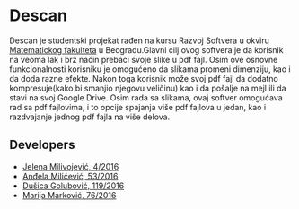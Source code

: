 # Descan

Descan je studentski projekat rađen na kursu Razvoj Softvera u okviru [Matematickog fakulteta](http://www.matf.bg.ac.rs/)  u Beogradu.Glavni cilj ovog softvera je da korisnik na veoma lak i brz način prebaci svoje slike u pdf fajl. Osim ove osnovne funkcionalnosti korisniku je omogućeno da slikama promeni dimenziju, kao i da doda razne efekte. Nakon toga korisnik može svoj pdf fajl da dodatno kompresuje(kako bi smanjio njegovu veličinu) kao i da pošalje na mejl ili da stavi na svoj Google Drive. Osim rada sa slikama, ovaj softver omogućava rad sa pdf fajlovima, i to opcije spajanja više pdf fajlova u jedan, kao i razdvajanje jednog pdf fajla na više delova. 

## Developers

- [Jelena Milivojević, 4/2016](https://gitlab.com/ratspeaker)
- [Anđela Milićević, 53/2016](https://gitlab.com/andjaam)
- [Dušica Golubović, 119/2016](https://gitlab.com/golubovicd)
- [Marija Marković, 76/2016](https://gitlab.com/marija.markovic)
